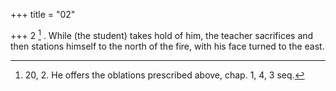 +++
title = "02"

+++
2 [^1] . While (the student) takes hold of him, the teacher sacrifices and then stations himself to the north of the fire, with his face turned to the east.


[^1]:  20, 2. He offers the oblations prescribed above, chap. 1, 4, 3 seq.

